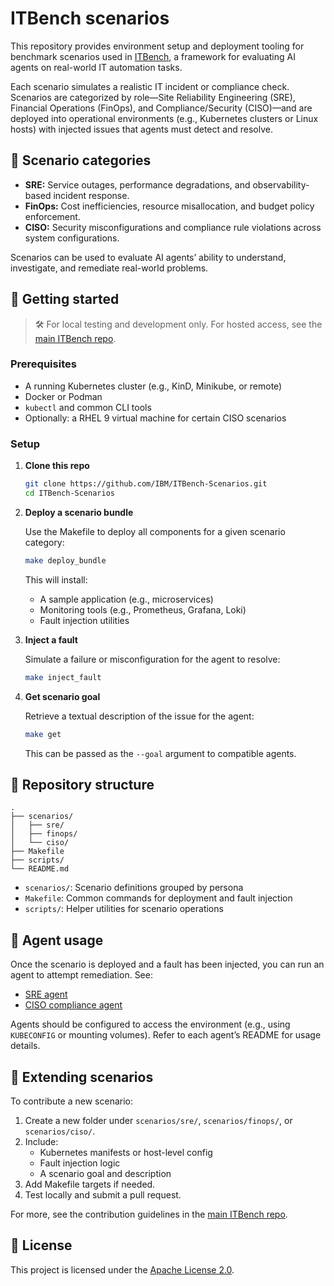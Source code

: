 # ITBench scenarios

This repository provides environment setup and deployment tooling for benchmark scenarios used in [ITBench](https://github.com/IBM/ITBench), a framework for evaluating AI agents on real-world IT automation tasks.

Each scenario simulates a realistic IT incident or compliance check. Scenarios are categorized by role—Site Reliability Engineering (SRE), Financial Operations (FinOps), and Compliance/Security (CISO)—and are deployed into operational environments (e.g., Kubernetes clusters or Linux hosts) with injected issues that agents must detect and resolve.

## 🔧 Scenario categories

- **SRE:** Service outages, performance degradations, and observability-based incident response.
- **FinOps:** Cost inefficiencies, resource misallocation, and budget policy enforcement.
- **CISO:** Security misconfigurations and compliance rule violations across system configurations.

Scenarios can be used to evaluate AI agents’ ability to understand, investigate, and remediate real-world problems.

## 🚀 Getting started

> 🛠️ For local testing and development only. For hosted access, see the [main ITBench repo](https://github.com/IBM/ITBench).

### Prerequisites

- A running Kubernetes cluster (e.g., KinD, Minikube, or remote)
- Docker or Podman
- `kubectl` and common CLI tools
- Optionally: a RHEL 9 virtual machine for certain CISO scenarios

### Setup

1. **Clone this repo**

   ```bash
   git clone https://github.com/IBM/ITBench-Scenarios.git
   cd ITBench-Scenarios
   ```

2. **Deploy a scenario bundle**

   Use the Makefile to deploy all components for a given scenario category:

   ```bash
   make deploy_bundle
   ```

   This will install:
   - A sample application (e.g., microservices)
   - Monitoring tools (e.g., Prometheus, Grafana, Loki)
   - Fault injection utilities

3. **Inject a fault**

   Simulate a failure or misconfiguration for the agent to resolve:

   ```bash
   make inject_fault
   ```

4. **Get scenario goal**

   Retrieve a textual description of the issue for the agent:

   ```bash
   make get
   ```

   This can be passed as the `--goal` argument to compatible agents.

## 📁 Repository structure

```
.
├── scenarios/
│   ├── sre/
│   ├── finops/
│   └── ciso/
├── Makefile
├── scripts/
└── README.md
```

- `scenarios/`: Scenario definitions grouped by persona
- `Makefile`: Common commands for deployment and fault injection
- `scripts/`: Helper utilities for scenario operations

## 🤖 Agent usage

Once the scenario is deployed and a fault has been injected, you can run an agent to attempt remediation. See:

- [SRE agent](https://github.com/IBM/itbench-sre-agent)
- [CISO compliance agent](https://github.com/IBM/itbench-ciso-caa-agent)

Agents should be configured to access the environment (e.g., using `KUBECONFIG` or mounting volumes). Refer to each agent’s README for usage details.

## 🧪 Extending scenarios

To contribute a new scenario:

1. Create a new folder under `scenarios/sre/`, `scenarios/finops/`, or `scenarios/ciso/`.
2. Include:
   - Kubernetes manifests or host-level config
   - Fault injection logic
   - A scenario goal and description
3. Add Makefile targets if needed.
4. Test locally and submit a pull request.

For more, see the contribution guidelines in the [main ITBench repo](https://github.com/IBM/ITBench).

## 📝 License

This project is licensed under the [Apache License 2.0](../LICENSE).